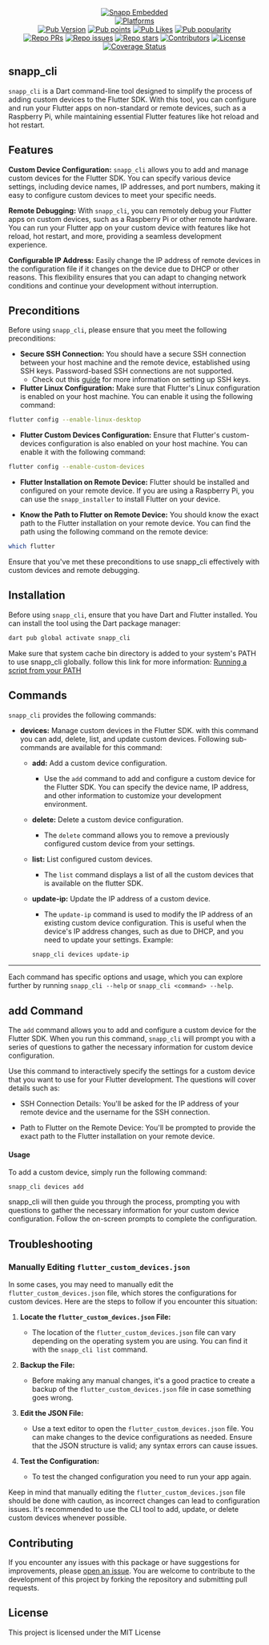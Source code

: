 <p align="center">
    <a href="https://www.snappembedded.io/"><img src="https://img.shields.io/badge/made_by-snapp_embedded-blue" alt="Snapp Embedded"></a>
    <br>
    <a href="https://pub.dev/packages/snapp_cli"><img src="https://badgen.net/pub/flutter-platform/snapp_cli" alt="Platforms"></a>
    <br>
    <a href="https://pub.dev/packages/snapp_cli"><img src="https://img.shields.io/pub/v/snapp_cli?logo=dart&logoColor=white" alt="Pub Version"></a>
    <a href="https://pub.dev/packages/snapp_cli"><img src="https://badgen.net/pub/points/snapp_cli" alt="Pub points"></a>
    <a href="https://pub.dev/packages/snapp_cli"><img src="https://badgen.net/pub/likes/snapp_cli" alt="Pub Likes"></a>
    <a href="https://pub.dev/packages/snapp_cli"><img src="https://badgen.net/pub/popularity/snapp_cli" alt="Pub popularity"></a>
    <br>    
    <a href="https://github.com/Snapp-Embedded/snapp_cli/pulls"><img src="https://img.shields.io/github/issues-pr/Snapp-Embedded/snapp_cli" alt="Repo PRs"></a>
    <a href="https://github.com/Snapp-Embedded/snapp_cli/issues?q=is%3Aissue+is%3Aopen"><img src="https://img.shields.io/github/issues/Snapp-Embedded/snapp_cli" alt="Repo issues"></a>
    <a href="https://github.com/Snapp-Embedded/snapp_cli"><img src="https://img.shields.io/github/stars/Snapp-Embedded/snapp_cli?style=social" alt="Repo stars"></a>
    <a href="https://github.com/Snapp-Embedded/snapp_cli/graphs/contributors"><img src="https://badgen.net/github/contributors/Snapp-Embedded/snapp_cli" alt="Contributors"></a>
    <a href="https://github.com/Snapp-Embedded/snapp_cli/blob/main/LICENSE"><img src="https://badgen.net/github/license/Snapp-Embedded/snapp_cli" alt="License"></a>
    <br>       
    <a href="https://app.codecov.io/gh/Snapp-Embedded/snapp_cli"><img src="https://img.shields.io/codecov/c/github/Snapp-Embedded/snapp_cli?logo=codecov&logoColor=white" alt="Coverage Status"></a>
</p>



## snapp\_cli

`snapp_cli` is a Dart command-line tool designed to simplify the process of adding custom devices to the Flutter SDK. With this tool, you can configure and run your Flutter apps on non-standard or remote devices, such as a Raspberry Pi, while maintaining essential Flutter features like hot reload and hot restart.

## Features

**Custom Device Configuration:** `snapp_cli` allows you to add and manage custom devices for the Flutter SDK. You can specify various device settings, including device names, IP addresses, and port numbers, making it easy to configure custom devices to meet your specific needs.

**Remote Debugging:** With `snapp_cli`, you can remotely debug your Flutter apps on custom devices, such as a Raspberry Pi or other remote hardware. You can run your Flutter app on your custom device with features like hot reload, hot restart, and more, providing a seamless development experience.

**Configurable IP Address:** Easily change the IP address of remote devices in the configuration file if it changes on the device due to DHCP or other reasons. This flexibility ensures that you can adapt to changing network conditions and continue your development without interruption.

## Preconditions

Before using `snapp_cli`, please ensure that you meet the following preconditions:

-   **Secure SSH Connection:** You should have a secure SSH connection between your host machine and the remote device, established using SSH keys. Password-based SSH connections are not supported.
    - Check out this [guide](https://pimylifeup.com/raspberry-pi-ssh-keys/) for more information on setting up SSH keys.
-   **Flutter Linux Configuration:** Make sure that Flutter's Linux configuration is enabled on your host machine. You can enable it using the following command:

``` bash
flutter config --enable-linux-desktop
```

- **Flutter Custom Devices Configuration:** Ensure that Flutter's custom-devices configuration is also enabled on your host machine. You can enable it with the following command:

``` bash
flutter config --enable-custom-devices
```
- **Flutter Installation on Remote Device:** Flutter should be installed and configured on your remote device. If you are using a Raspberry Pi, you can use the `snapp_installer` to install Flutter on your device.

- **Know the Path to Flutter on Remote Device:** You should know the exact path to the Flutter installation on your remote device. You can find the path using the following command on the remote device:

``` bash
which flutter
```
Ensure that you've met these preconditions to use snapp_cli effectively with custom devices and remote debugging.

## Installation

Before using `snapp_cli`, ensure that you have Dart and Flutter installed. You can install the tool using the Dart package manager:

``` bash
dart pub global activate snapp_cli
```

Make sure that system cache bin directory is added to your system's PATH to use snapp_cli globally. follow this link for more information: [Running a script from your PATH](https://dart.dev/tools/pub/cmd/pub-global#running-a-script-from-your-path "Running a script from your PATH")

## Commands

`snapp_cli` provides the following commands:

- **devices:** Manage custom devices in the Flutter SDK. with this command you can add, delete, list, and update custom devices. Following sub-commands are available for this command:
   - **add:** Add a custom device configuration.
      - Use the `add` command to add and configure a custom device for the Flutter SDK. You can specify the device name, IP address, and other information to customize your development environment.

   - **delete:** Delete a custom device configuration.
      - The `delete` command allows you to remove a previously configured custom device from your settings.

   - **list:** List configured custom devices.
      - The `list` command displays a list of all the custom devices that is available on the flutter SDK.

   - **update-ip:** Update the IP address of a custom device.
      - The `update-ip` command is used to modify the IP address of an existing custom device configuration. This is useful when the device's IP address changes, such as due to DHCP, and you need to update your settings. Example:
      ``` bash
      snapp_cli devices update-ip 
      ```


------------


Each command has specific options and usage, which you can explore further by running `snapp_cli --help` or `snapp_cli <command> --help`.

## add Command

The `add` command allows you to add and configure a custom device for the Flutter SDK. When you run this command, `snapp_cli` will prompt you with a series of questions to gather the necessary information for custom device configuration.


Use this command to interactively specify the settings for a custom device that you want to use for your Flutter development. The questions will cover details such as:

- SSH Connection Details: You'll be asked for the IP address of your remote device and the username for the SSH connection.

- Path to Flutter on the Remote Device: You'll be prompted to provide the exact path to the Flutter installation on your remote device.

#### Usage 
To add a custom device, simply run the following command:

```
snapp_cli devices add
```

snapp_cli will then guide you through the process, prompting you with questions to gather the necessary information for your custom device configuration. Follow the on-screen prompts to complete the configuration.

## Troubleshooting

### Manually Editing `flutter_custom_devices.json`

In some cases, you may need to manually edit the `flutter_custom_devices.json` file, which stores the configurations for custom devices. Here are the steps to follow if you encounter this situation:

1. **Locate the `flutter_custom_devices.json` File:**
   - The location of the `flutter_custom_devices.json` file can vary depending on the operating system you are using. You can find it with the `snapp_cli list` command.

2. **Backup the File:**
   - Before making any manual changes, it's a good practice to create a backup of the `flutter_custom_devices.json` file in case something goes wrong.

3. **Edit the JSON File:**
   - Use a text editor to open the `flutter_custom_devices.json` file. You can make changes to the device configurations as needed. Ensure that the JSON structure is valid; any syntax errors can cause issues.

4. **Test the Configuration:**
   - To test the changed configuration you need to run your app again.


Keep in mind that manually editing the `flutter_custom_devices.json` file should be done with caution, as incorrect changes can lead to configuration issues. It's recommended to use the CLI tool to add, update, or delete custom devices whenever possible.


## Contributing

If you encounter any issues with this package or have suggestions for improvements, please [open an issue](https://github.com/Snapp-Embedded/snapp_cli/issues). You are welcome to contribute to the development of this project by forking the repository and submitting pull requests.

## License

This project is licensed under the MIT License


